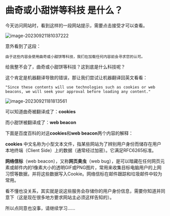 # 曲奇或小甜饼等科技 是什么？

今天访问网站时，看到这样的一段网站提示，需要点击接受才可以查看。

![image-20230921181037222](https://pic.shejibiji.com/i/2023/09/21/650c169f91eb2.png)

意外看到了这段：

```
由于这些内容会使用曲奇或小甜饼等科技，我们在加载任何内容前会寻求您的认可。 
```

给我整不会了，曲奇或小甜饼等科技？这到底是什么科技呢？

这个肯定是机器翻译导致的错误，那让我们尝试让机器翻译回英文看看：

```
"Since these contents will use technologies such as cookies or web beacons, we will seek your approval before loading any content."
```

![image-20230921181813561](https://pic.shejibiji.com/i/2023/09/21/650c18678ca31.png)

可以知道曲奇被翻译成了：**cookies**

而小甜饼被翻译成了：**web beacon**

下面是百度百科的对这**cookies**和**web beacon**两个内容的解释：

**cookies** 中文名称为小型文本文件，指某些网站为了辨别用户身份而储存在用户本地终端（Client Side）上的数据（通常经过加密）。它满足RFC6265标准。

**网络信标**（web beacon），又称**网页臭虫**（web bug），是可以暗藏在任何网页元素或邮件内的1像素大小的透明GIF或PNG图片，常用来收集目标电脑用户的上网习惯等数据，并将这些数据写入Cookie。网络信标在邮件跟踪和垃圾邮件中较为常用。



看不懂也没关系，其实就是说这些服务会存储你的用户身份信息，需要你知道并同意下（这是现在很多地方要求网站主必须这样告知的）。

所以点同意也没事，请继续学习……